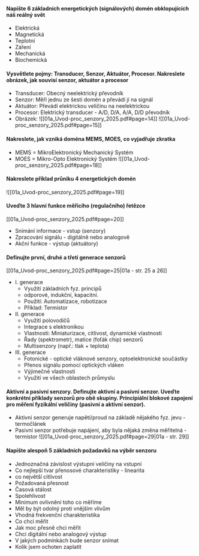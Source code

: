 #### Napište 6 základních energetických (signálových) domén obklopujících náš reálný svět
- Elektrická
- Magnetická
- Teplotní
- Záření
- Mechanická
- Biochemická
#### Vysvětlete pojmy: Transducer, Senzor, Aktuátor, Procesor. Nakreslete obrázek, jak souvisí senzor, aktuátor a procesor
- Transducer: Obecný neelektrický převodník
- Senzor: Měří jednu ze šesti domén a převádí jí na signál 
- Aktuátor: Převádí elektrickou veličinu na neelektrickou
- Procesor: Elektrický transducer - A/D, D/A, A/A, D/D převodník
- Obrázek: 
![[01a_Uvod-proc_senzory_2025.pdf#page=14]]
![[01a_Uvod-proc_senzory_2025.pdf#page=15]]
#### Nakreslete, jak vzniká doména MEMS, MOES, co vyjadřuje zkratka
- MEMS = MikroElektronický Mechanický Systém
- MOES = Mikro-Opto Elektronický Systém
![[01a_Uvod-proc_senzory_2025.pdf#page=18]]
#### Nakreslete příklad průniku 4 energetických domén
![[01a_Uvod-proc_senzory_2025.pdf#page=19]]
#### Uveďte 3 hlavní funkce měřicího (regulačního) řetězce
[[01a_Uvod-proc_senzory_2025.pdf#page=20]]
- Snímání informace - vstup (senzory)
- Zpracování signálu - digitálně nebo analogově
- Akční funkce - výstup (aktuátory)
#### Definujte první, druhé a třetí generace senzorů
[[01a_Uvod-proc_senzory_2025.pdf#page=25|01a - str. 25 a 26]]
- I. generace 
	- Využití základních fyz. principů 
	- odporové, indukční, kapacitní.
	- Použití: Automatizace, robotizace
	- Příklad: Termistor
- II. generace
	- Využití polovodičů
	- Integrace s elektronikou
	- Vlastnosti: Miniaturizace, citlivost, dynamické vlastnosti
	- Řady (spektrometr), matice (foťák chip) senzorů
	- Multisenzory (např.: tlak + teplota)
- III. generace
	- Fotonické - optické vláknové senzory, optoelektronické součástky
	- Přenos signálu pomocí optických vláken
	- Výjimečné vlastnosti
	- Využití ve všech oblastech průmyslu
#### Aktivní a pasivní senzory. Definujte aktivní a pasivní senzor. Uveďte konkrétní příklady senzorů pro obě skupiny. Principiální blokové zapojení pro měření fyzikální veličiny (pasivní a aktivní senzor).

- Aktivní senzor generuje napětí/proud na základě nějakého fyz. jevu - termočlánek
- Pasivní senzor potřebuje napájení, aby byla nějaká změna měřitelná - termistor
![[01a_Uvod-proc_senzory_2025.pdf#page=29|01a - str. 29]]
#### Napište alespoň 5 základních požadavků na výběr senzoru
- Jednoznačná závislost výstupní veličiny na vstupní
- Co nejlepší tvar přenosové charakteristiky - linearita
- co největší citlivost
- Požadovaná přesnost
- Časová stálost
- Spolehlivost
- Minimum ovlivnění toho co měříme
- Měl by být odolný proti vnějším vlivům
- Vhodná frekvenční charakteristika
- Co chci měřit
- Jak moc přesně chci měřit
- Chci digitální nebo analogový výstup
- V jakých podmínkách bude senzor snímat
- Kolik jsem ochoten zaplatit